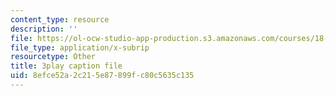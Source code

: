 ```yaml
---
content_type: resource
description: ''
file: https://ol-ocw-studio-app-production.s3.amazonaws.com/courses/18-06-linear-algebra-spring-2010/8efce52a2c215e87899fc80c5635c135_VqP2tREMvt0.vtt
file_type: application/x-subrip
resourcetype: Other
title: 3play caption file
uid: 8efce52a-2c21-5e87-899f-c80c5635c135
---
```

